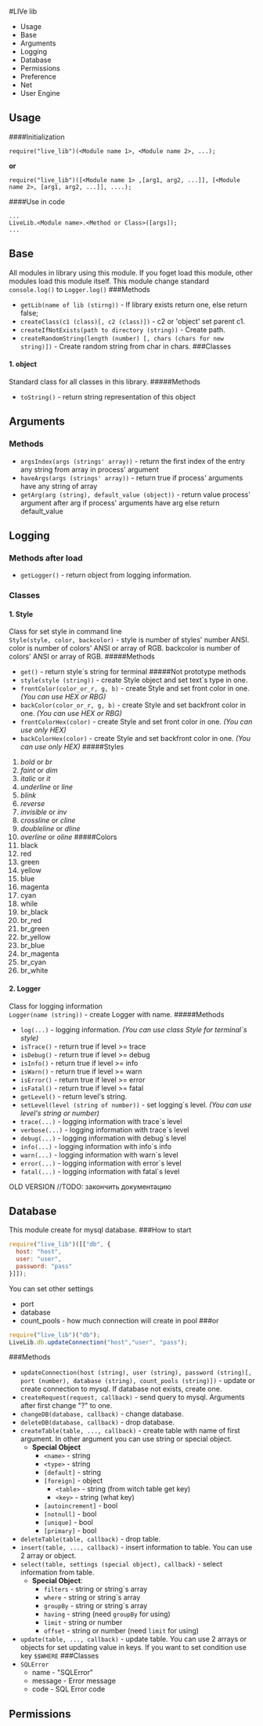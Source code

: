 #LIVe lib
* Usage
* Base
* Arguments
* Logging
* Database
* Permissions
* Preference
* Net
* User Engine
## Usage
####Initialization
```
require("live_lib")(<Module name 1>, <Module name 2>, ...);
```
**or**
```
require("live_lib")([<Module name 1> ,[arg1, arg2, ...]], [<Module name 2>, [arg1, arg2, ...]], ....);
```
####Use in code
```
...
LiveLib.<Module name>.<Method or Class>([args]);
...
```
## Base
All modules in library using this module. If you foget load this module, other modules load this module itself. This module change standard ```console.log()``` to ```Logger.log()```
###Methods
* ```getLib(name of lib (stirng))``` - If library exists return one, else return false;
* ```createClass(c1 (class)[, c2 (class)])``` - c2 or 'object' set parent c1.
* ```createIfNotExists(path to directory (string))``` - Create path.
* ```createRandomString(length (number) [, chars (chars for new string)])``` - Create random string from char in chars.
###Classes
#### 1. object
Standard class for all classes in this library.
#####Methods
* ```toString()``` - return string representation of this object
## Arguments
### Methods
* ```argsIndex(args (strings' array))``` - return the first index of the entry any string from array in process' argument
* ```haveArgs(args (strings' array))``` - return true if process' arguments have any string of array
* ```getArg(arg (string), default_value (object))``` - return value process' argument after arg if process' arguments have arg else return default_value
## Logging
### Methods after load
* ```getLogger()``` - return object from logging information.
### Classes
#### 1. Style
Class for set style in command line  
```Style(style, color, backcolor)``` - style is number of styles' number ANSI. color is number of colors' ANSI or array of RGB. backcolor is number of colors' ANSI or array of RGB.
#####Methods
* ```get()``` - return style`s string for terminal
#####Not prototype methods  
* ```style(style (string))``` - create Style object and set text`s type in one.
* ```frontColor(color_or_r, g, b)``` - create Style and set front color in one. *(You can use HEX or RBG)*
* ```backColor(color_or_r, g, b)``` - create Style and set backfront color in one. *(You can use HEX or RBG)*
* ```frontColorHex(color)``` - create Style and set front color in one. *(You can use only HEX)*
* ```backColorHex(color)``` - create Style and set backfront color in one. *(You can use only HEX)*
#####Styles
1. *bold* or *br*
1. *faint* or *dim*
1. *italic* or *it*
1. *underline* or *line*
1. *blink*
1. *reverse*
1. *invisible* or *inv*
1. *crossline* or *cline*
1. *doubleline* or *dline*
1. *overline* or *oline*
#####Colors
1. black
1. red
1. green
1. yellow
1. blue
1. magenta
1. cyan
1. while
1. br_black
1. br_red
1. br_green
1. br_yellow
1. br_blue
1. br_magenta
1. br_cyan
1. br_white
#### 2. Logger
Class for logging information  
```Logger(name (string))``` - create Logger with name.
#####Methods
* ```log(...)``` - logging information. *(You can use class Style for terminal`s style)*
* ```isTrace()``` - return true if level >= trace
* ```isDebug()``` - return true if level >= debug
* ```isInfo()``` - return true if level >= info
* ```isWarn()``` - return true if level >= warn
* ```isError()``` - return true if level >= error
* ```isFatal()``` - return true if level >= fatal
* ```getLevel()``` - return level's string.
* ```setLevel(level (string of number))``` - set logging`s level. *(You can use level's string or number)*
* ```trace(...)``` - logging information with trace`s level
* ```verbose(...)``` - logging information with trace`s level
* ```debug(...)``` - logging information with debug`s level
* ```info(...)``` - logging information with info`s info
* ```warn(...)``` - logging information with warn`s level
* ```error(...)``` - logging information with error`s level
* ```fatal(...)``` - logging information with fatal`s level

OLD VERSION //TODO: закончить документацию
## Database
This module create for mysql database.
###How to start
```js
require("live_lib")([["db", {
  host: "host",
  user: "user",
  password: "pass"
}]]);
```
You can set other settings
* port
* database
* count_pools - how much connection will create in pool
###or
```js
require("live_lib")("db");
LiveLib.db.updateConnection("host","user", "pass");
```
###Methods
* `updateConnection(host (string), user (string), password (string)[, port (number), database (string), count_pools (string)])` - update or create connection to mysql. If database not exists, create one.
* `createRequest(request, callback)` - send query to mysql. Arguments after first change "?" to one.
* `changeDB(database, callback)` - change database.
* `deleteDB(database, callback)` - drop database.
* `createTable(table, ..., callback)` - create table with name of first argument. In other argument you can use string or special object.
    * **Special Object**
        * `<name>` - string
        * `<type>` - string
        * `[default]` - string
        * `[foreign]` - object
            * `<table>` - string (from witch table get key)
            * `<key>` - string  (what key)
        * `[autoincrement]` - bool
        * `[notnull]` - bool
        * `[unique]` - bool
        * `[primary]` - bool
* `deleteTable(table, callback)` - drop table.
* `insert(table, ..., callback)` - insert information to table. You can use 2 array or object.
* `select(table, settings (special object), callback)` - select information from table.
    * **Special Object**:
        * `filters` - string or string`s array
        * `where` - string or string`s array
        * `groupBy` - string or string`s array
        * `having` - string (need `groupBy` for using)
        * `limit` - string or number
        * `offset` - string or number (need `limit` for using)
* `update(table, ..., callback)` - update table. You can use 2 arrays or objects for set updating value in keys. If you want to set condition use key `$$WHERE`
###Classes
* `SQLError`
    * name - "SQLError"
    * message - Error message
    * code - SQL Error code
## Permissions
